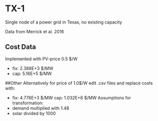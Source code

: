 # TX-1
Single node of a power grid in Texas, no existing capacity

Data from Merrick et al. 2016

## Cost Data
Implemented with PV-price 0.5 $/W
- fix: 2.388E+3 $/MW
- cap: 5.16E+5 $/MW

##Other
Alternatively for price of 1.0$/W edit .csv files and replace costs with:
- fix: 4.776E+3 $/MW  cap: 1.032E+6 $/MW
Assumptions for transformation:
- demand multiplied with 1.48
- solar divided by 1000
